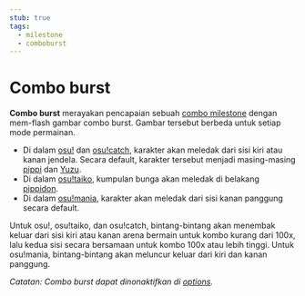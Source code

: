 ```yaml
---
stub: true
tags:
  - milestone
  - comboburst
---
```


# Combo burst

**Combo burst** merayakan pencapaian sebuah [combo milestone](/wiki/Glossary/Combo_milestone) dengan mem-flash gambar combo burst. Gambar tersebut berbeda untuk setiap mode permainan.

- Di dalam [osu!](/wiki/Game_mode/osu!) dan [osu!catch](/wiki/Game_mode/osu!catch), karakter akan meledak dari sisi kiri atau kanan jendela. Secara default, karakter tersebut menjadi masing-masing [pippi](/wiki/Mascots#-pippi) dan [Yuzu](/wiki/Mascots#-yuzu).
- Di dalam [osu!taiko](/wiki/Game_mode/osu!taiko), kumpulan bunga akan meledak di belakang [pippidon](/wiki/Mascots#don).
- Di dalam [osu!mania](/wiki/Game_mode/osu!mania), karakter akan meledak dari sisi kanan panggung secara default.

Untuk osu!, osu!taiko, dan osu!catch, bintang-bintang akan menembak keluar dari sisi kiri atau kanan arena bermain untuk kombo kurang dari 100x, lalu kedua sisi secara bersamaan untuk kombo 100x atau lebih tinggi. Untuk osu!mania, bintang-bintang akan meluncur keluar dari kiri dan kanan panggung.

*Catatan: Combo burst dapat dinonaktifkan di [options](/wiki/Options).*

<!--TODO: Add images and links-->
